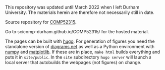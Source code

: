 This repository was updated until March 2022 when I left Durham University. The materials herein are therefore not necessarily still in date.

Source repository for
[COMP52315](https://www.dur.ac.uk/postgraduate.modules/module_description/?year=2022&module_code=COMP52315).

Go to scicomp-durham.github.io/COMP52315/ for the hosted material.

The pages can be built with [hugo](https://gohugo.io). For generation
of figures you need the standalone version of
[diagrams.net](https://www.diagrams.net) as well as a Python
environment with [numpy](https://numpy.org) and
[matplotlib](https://matplotlib.org). If these are in place, `make
html` builds everything and puts it in `site/public`. In the `site`
subdirectory `hugo server` will launch a local server that autobuilds
the webpages (not figures) on change.
